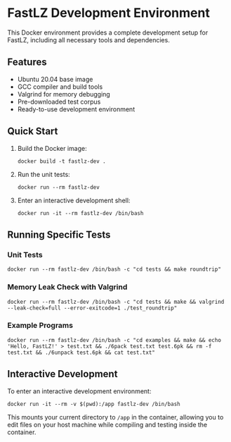 # FastLZ Development Environment

This Docker environment provides a complete development setup for FastLZ, including all necessary tools and dependencies.

## Features

- Ubuntu 20.04 base image
- GCC compiler and build tools
- Valgrind for memory debugging
- Pre-downloaded test corpus
- Ready-to-use development environment

## Quick Start

1. Build the Docker image:
   ```
   docker build -t fastlz-dev .
   ```

2. Run the unit tests:
   ```
   docker run --rm fastlz-dev
   ```

3. Enter an interactive development shell:
   ```
   docker run -it --rm fastlz-dev /bin/bash
   ```

## Running Specific Tests

### Unit Tests
```
docker run --rm fastlz-dev /bin/bash -c "cd tests && make roundtrip"
```

### Memory Leak Check with Valgrind
```
docker run --rm fastlz-dev /bin/bash -c "cd tests && make && valgrind --leak-check=full --error-exitcode=1 ./test_roundtrip"
```

### Example Programs
```
docker run --rm fastlz-dev /bin/bash -c "cd examples && make && echo 'Hello, FastLZ!' > test.txt && ./6pack test.txt test.6pk && rm -f test.txt && ./6unpack test.6pk && cat test.txt"
```

## Interactive Development

To enter an interactive development environment:
```
docker run -it --rm -v $(pwd):/app fastlz-dev /bin/bash
```

This mounts your current directory to `/app` in the container, allowing you to edit files on your host machine while compiling and testing inside the container.